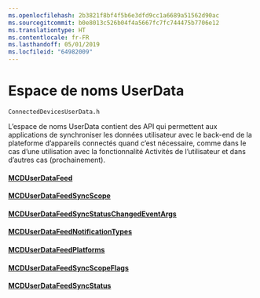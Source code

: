```yaml
---
ms.openlocfilehash: 2b3821f8bf4f5b6e3dfd9cc1a6689a51562d90ac
ms.sourcegitcommit: b0e8013c526b04f4a5667fc7fc744475b7706e12
ms.translationtype: HT
ms.contentlocale: fr-FR
ms.lasthandoff: 05/01/2019
ms.locfileid: "64982009"
---
```

# <a name="userdata-namespace"></a>Espace de noms UserData

```
ConnectedDevicesUserData.h
```

L’espace de noms UserData contient des API qui permettent aux applications de synchroniser les données utilisateur avec le back-end de la plateforme d’appareils connectés quand c’est nécessaire, comme dans le cas d’une utilisation avec la fonctionnalité Activités de l’utilisateur et dans d’autres cas (prochainement).

#### <a name="mcduserdatafeedmcduserdatafeedmd"></a>[MCDUserDataFeed](MCDUserDataFeed.md)
#### <a name="mcduserdatafeedsyncscopemcduserdatafeedsyncscopemd"></a>[MCDUserDataFeedSyncScope](MCDUserDataFeedSyncScope.md)
#### <a name="mcduserdatafeedsyncstatuschangedeventargsmcduserdatafeedsyncstatuschangedeventargsmd"></a>[MCDUserDataFeedSyncStatusChangedEventArgs](MCDUserDataFeedSyncStatusChangedEventArgs.md)
#### <a name="mcduserdatafeednotificationtypesmcduserdatafeednotificationtypesmd"></a>[MCDUserDataFeedNotificationTypes](MCDUserDataFeedNotificationTypes.md)
#### <a name="mcduserdatafeedplatformsmcduserdatafeedplatformsmd"></a>[MCDUserDataFeedPlatforms](MCDUserDataFeedPlatforms.md)
#### <a name="mcduserdatafeedsyncscopeflagsmcduserdatafeedsyncscopeflagsmd"></a>[MCDUserDataFeedSyncScopeFlags](MCDUserDataFeedSyncScopeFlags.md)
#### <a name="mcduserdatafeedsyncstatusmcduserdatafeedsyncstatusmd"></a>[MCDUserDataFeedSyncStatus](MCDUserDataFeedSyncStatus.md)
